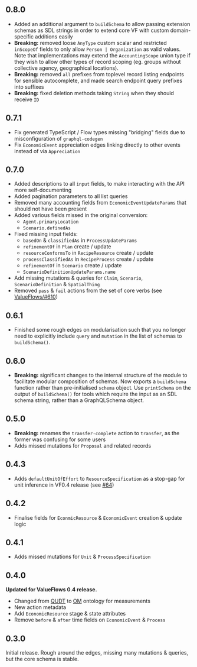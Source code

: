 ## 0.8.0

- Added an additional argument to `buildSchema` to allow passing extension schemas as SDL strings in order to extend core VF with custom domain-specific additions easily
- **Breaking:** removed loose `AnyType` custom scalar and restricted `inScopeOf` fields to only allow `Person | Organization` as valid values. Note that implementations may extend the `AccountingScope` union type if they wish to allow other types of record scoping (eg. groups without collective agency, geographical locations).
- **Breaking:** removed `all` prefixes from toplevel record listing endpoints for sensible autocomplete, and made search endpoint query prefixes into suffixes
- **Breaking:** fixed deletion methods taking `String` when they should receive `ID`

## 0.7.1

- Fix generated TypeScript / Flow types missing "bridging" fields due to misconfiguration of `graphql-codegen`
- Fix `EconomicEvent` appreciation edges linking directly to other events instead of via `Appreciation`

## 0.7.0

- Added descriptions to all `input` fields, to make interacting with the API more self-documenting
- Added pagination parameters to all list queries
- Removed many accounting fields from `EconomicEventUpdateParams` that should not have been present
- Added various fields missed in the original conversion:
	- `Agent.primaryLocation`
	- `Scenario.definedAs`
- Fixed missing input fields:
	- `basedOn` & `classifiedAs` in `ProcessUpdateParams`
	- `refinementOf` in `Plan` create / update
	- `resourceConformsTo` in `RecipeResource` create / update
	- `processClassifiedAs` in `RecipeProcess` create / update
	- `refinementOf` in `Scenario` create / update
	- `ScenarioDefinitionUpdateParams.name`
- Add missing mutations & queries for `Claim`, `Scenario`, `ScenarioDefinition` & `SpatialThing`
- Removed `pass` & `fail` actions from the set of core verbs (see [ValueFlows/#610](https://github.com/valueflows/valueflows/issues/610))

## 0.6.1

- Finished some rough edges on modularisation such that you no longer need to explicitly include `query` and `mutation` in the list of schemas to `buildSchema()`.

## 0.6.0

- **Breaking:** significant changes to the internal structure of the module to facilitate modular composition of schemas. Now exports a `buildSchema` function rather than pre-initialised `schema` object. Use `printSchema` on the output of `buildSchema()` for tools which require the input as an SDL schema string, rather than a GraphQLSchema object.

## 0.5.0

- **Breaking:** renames the `transfer-complete` action to `transfer`, as the former was confusing for some users
- Adds missed mutations for `Proposal` and related records

## 0.4.3

- Adds `defaultUnitOfEffort` to `ResourceSpecification` as a stop-gap for unit inference in VF0.4 release (see [#64](https://github.com/valueflows/vf-graphql/issues/64))

## 0.4.2

- Finalise fields for `EconmicResource` & `EconomicEvent` creation & update logic

## 0.4.1

- Adds missed mutations for `Unit` & `ProcessSpecification`

## 0.4.0

**Updated for ValueFlows 0.4 release.**

- Changed from [QUDT](http://www.qudt.org/pages/QUDToverviewPage.html) to [OM](https://github.com/HajoRijgersberg/OM) ontology for measurements
- New action metadata
- Add `EconomicResource` stage & state attributes
- Remove `before` & `after` time fields on `EconomicEvent` & `Process`

## 0.3.0

Initial release. Rough around the edges, missing many mutations & queries, but the core schema is stable.
